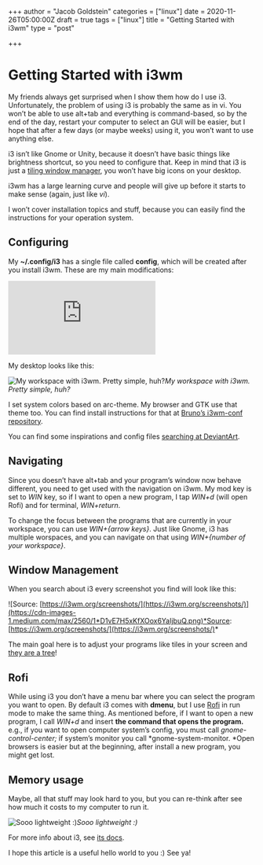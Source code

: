 +++
author = "Jacob Goldstein"
categories = ["linux"]
date = 2020-11-26T05:00:00Z
draft = true
tags = ["linux"]
title = "Getting Started with i3wm"
type = "post"

+++
# Getting Started with i3wm

My friends always get surprised when I show them how do I use i3. Unfortunately, the problem of using i3 is probably the same as in vi. You won’t be able to use alt+tab and everything is command-based, so by the end of the day, restart your computer to select an GUI will be easier, but I hope that after a few days (or maybe weeks) using it, you won’t want to use anything else.

i3 isn’t like Gnome or Unity, because it doesn’t have basic things like brightness shortcut, so you need to configure that. Keep in mind that i3 is just a [tiling window manager](https://en.wikipedia.org/wiki/Tiling_window_manager), you won’t have big icons on your desktop.

i3wm has a large learning curve and people will give up before it starts to make sense (again, just like *vi*).

I won’t cover installation topics and stuff, because you can easily find the instructions for your operation system.

## Configuring

My **~/.config/i3** has a single file called **config**, which will be created after you install i3wm. These are my main modifications:

<iframe src="https://medium.com/media/3aa846b66025ad2192e06d65eb832be8" frameborder=0></iframe>

My desktop looks like this:

![My workspace with i3wm. Pretty simple, huh?](https://cdn-images-1.medium.com/max/2732/1*vCkSOFUACbptQMUIv7FDzw.png)*My workspace with i3wm. Pretty simple, huh?*

I set system colors based on arc-theme. My browser and GTK use that theme too. You can find install instructions for that at [Bruno’s i3wm-conf repository](https://github.com/brunodles/i3wm-conf).

You can find some inspirations and config files [searching at DeviantArt](http://www.deviantart.com/browse/all/?section=&global=1&q=i3wm).

## Navigating

Since you doesn’t have alt+tab and your program’s window now behave different, you need to get used with the navigation on i3wm.
My mod key is set to *WIN* key, so if I want to open a new program, I tap *WIN+d* (will open Rofi) and for terminal, *WIN+return*.

To change the focus between the programs that are currently in your workspace, you can use *WIN+{arrow keys}*. Just like Gnome, i3 has multiple worspaces, and you can navigate on that using *WIN+{number of your workspace}*.

## Window Management

When you search about i3 every screenshot you find will look like this:

![Source: [https://i3wm.org/screenshots/](https://i3wm.org/screenshots/)](https://cdn-images-1.medium.com/max/2560/1*D1vE7H5xKfXOox6YaIjbuQ.png)*Source: [https://i3wm.org/screenshots/](https://i3wm.org/screenshots/)*

The main goal here is to adjust your programs like tiles in your screen and [they are a tree](https://www.youtube.com/watch?v=AWA8Pl57UBY)!

## Rofi

While using i3 you don’t have a menu bar where you can select the program you want to open. By default i3 comes with **dmenu**, but I use [Rofi](https://davedavenport.github.io/rofi/) in run mode to make the same thing. As mentioned before, if I want to open a new program, I call *WIN+d* and insert **the command that opens the program.** e.g., if you want to open computer system’s config, you must call *gnome-control-center;* if system’s monitor you call *gnome-system-monitor. *Open browsers is easier but at the beginning, after install a new program, you might get lost.

## Memory usage

Maybe, all that stuff may look hard to you, but you can re-think after see how much it costs to my computer to run it.

![Sooo lightweight :)](https://cdn-images-1.medium.com/max/2000/1*oP7sf68o307tMOgArPPpZw.png)*Sooo lightweight :)*

For more info about i3, see [its docs](https://i3wm.org/docs/).

I hope this article is a useful hello world to you :) See ya!